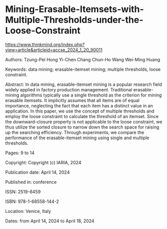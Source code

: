 # Mining-Erasable-Itemsets-with-Multiple-Thresholds-under-the-Loose-Constraint

https://www.thinkmind.org/index.php?view=article&articleid=accse_2024_1_20_90011

Authors:
Tzung-Pei Hong
Yi-Chen Chang
Chun-Ho Wang
Wei-Ming Huang

Keywords: data mining; erasable-itemset mining; multiple thresholds, loose constraint.

Abstract:
In data mining, erasable-itemset mining is a popular research field widely applied in factory production management. Traditional erasable-mining algorithms typically use a single threshold as the criterion for mining erasable itemsets. It implicitly assumes that all items are of equal importance, neglecting the fact that each item has a distinct value in an application. In this paper, we use the concept of multiple thresholds and employ the loose constraint to calculate the threshold of an itemset. Since the downward-closure property is not applicable to the loose constraint, we thus utilize the sorted closure to narrow down the search space for raising up the searching efficiency. Through experiments, we compare the performance of the erasable-itemset mining using single and multiple thresholds.

Pages: 9 to 14

Copyright: Copyright (c) IARIA, 2024

Publication date: April 14, 2024

Published in: conference

ISSN: 2519-8459

ISBN: 978-1-68558-144-2

Location: Venice, Italy

Dates: from April 14, 2024 to April 18, 2024
